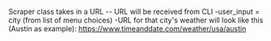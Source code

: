 Scraper class takes in a URL -- URL will be received from CLI
-user_input = city (from list of menu choices)
-URL for that city's weather will look like this (Austin as example):
https://www.timeanddate.com/weather/usa/austin

